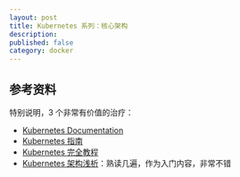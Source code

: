 ```yaml
---
layout: post
title: Kubernetes 系列：核心架构
description: 
published: false
category: docker
---
```











## 参考资料

特别说明，3 个非常有价值的治疗：

* [Kubernetes Documentation]
* [Kubernetes 指南]
* [Kubernetes 完全教程]
* [Kubernetes 架构浅析]：熟读几遍，作为入门内容，非常不错






[NingG]:    http://ningg.github.com  "NingG"


[Kubernetes Documentation]:				https://kubernetes.io/docs/home/
[Kubernetes 指南]:						https://legacy.gitbook.com/book/feisky/kubernetes/details
[Kubernetes 完全教程]:					http://jolestar.com/kubernetes-complete-course/
[Kubernetes 架构浅析]:					http://jolestar.com/kubernetes-architecture/









